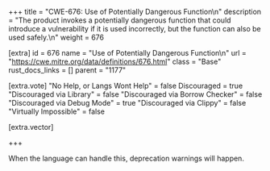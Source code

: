 +++
title = "CWE-676: Use of Potentially Dangerous Function\n"
description = "The product invokes a potentially dangerous function that could introduce a vulnerability if it is used incorrectly, but the function can also be used safely.\n"
weight = 676

[extra]
id = 676
name = "Use of Potentially Dangerous Function\n"
url = "https://cwe.mitre.org/data/definitions/676.html"
class = "Base"
rust_docs_links = []
parent = "1177"

[extra.vote]
"No Help, or Langs Wont Help" = false
Discouraged = true
"Discouraged via Library" = false
"Discouraged via Borrow Checker" = false
"Discouraged via Debug Mode" = true
"Discouraged via Clippy" = false
"Virtually Impossible" = false

[extra.vector]

+++

When the language can handle this, deprecation warnings will happen.